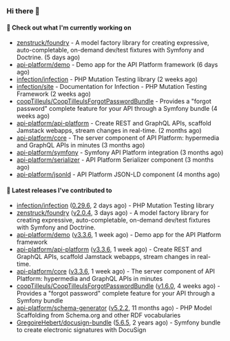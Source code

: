 ### Hi there 👋

#### 👷 Check out what I'm currently working on

- [zenstruck/foundry](https://github.com/zenstruck/foundry) - A model factory library for creating expressive, auto-completable, on-demand dev/test fixtures with Symfony and Doctrine. (5 days ago)
- [api-platform/demo](https://github.com/api-platform/demo) - Demo app for the API Platform framework (6 days ago)
- [infection/infection](https://github.com/infection/infection) - PHP Mutation Testing library (2 weeks ago)
- [infection/site](https://github.com/infection/site) - Documentation for Infection - PHP Mutation Testing Framework (2 weeks ago)
- [coopTilleuls/CoopTilleulsForgotPasswordBundle](https://github.com/coopTilleuls/CoopTilleulsForgotPasswordBundle) - Provides a &#34;forgot password&#34; complete feature for your API through a Symfony bundle (4 weeks ago)
- [api-platform/api-platform](https://github.com/api-platform/api-platform) - Create REST and GraphQL APIs, scaffold Jamstack webapps, stream changes in real-time. (2 months ago)
- [api-platform/core](https://github.com/api-platform/core) - The server component of API Platform: hypermedia and GraphQL APIs in minutes (3 months ago)
- [api-platform/symfony](https://github.com/api-platform/symfony) - Symfony API Platform integration (3 months ago)
- [api-platform/serializer](https://github.com/api-platform/serializer) - API Platform Serializer component (3 months ago)
- [api-platform/jsonld](https://github.com/api-platform/jsonld) - API Platform JSON-LD component (4 months ago)

#### 🔭 Latest releases I've contributed to

- [infection/infection](https://github.com/infection/infection) ([0.29.6](https://github.com/infection/infection/releases/tag/0.29.6), 2 days ago) - PHP Mutation Testing library
- [zenstruck/foundry](https://github.com/zenstruck/foundry) ([v2.0.4](https://github.com/zenstruck/foundry/releases/tag/v2.0.4), 3 days ago) - A model factory library for creating expressive, auto-completable, on-demand dev/test fixtures with Symfony and Doctrine.
- [api-platform/demo](https://github.com/api-platform/demo) ([v3.3.6](https://github.com/api-platform/demo/releases/tag/v3.3.6), 1 week ago) - Demo app for the API Platform framework
- [api-platform/api-platform](https://github.com/api-platform/api-platform) ([v3.3.6](https://github.com/api-platform/api-platform/releases/tag/v3.3.6), 1 week ago) - Create REST and GraphQL APIs, scaffold Jamstack webapps, stream changes in real-time.
- [api-platform/core](https://github.com/api-platform/core) ([v3.3.6](https://github.com/api-platform/core/releases/tag/v3.3.6), 1 week ago) - The server component of API Platform: hypermedia and GraphQL APIs in minutes
- [coopTilleuls/CoopTilleulsForgotPasswordBundle](https://github.com/coopTilleuls/CoopTilleulsForgotPasswordBundle) ([v1.6.0](https://github.com/coopTilleuls/CoopTilleulsForgotPasswordBundle/releases/tag/v1.6.0), 4 weeks ago) - Provides a &#34;forgot password&#34; complete feature for your API through a Symfony bundle
- [api-platform/schema-generator](https://github.com/api-platform/schema-generator) ([v5.2.2](https://github.com/api-platform/schema-generator/releases/tag/v5.2.2), 11 months ago) - PHP Model Scaffolding from Schema.org and other RDF vocabularies
- [GregoireHebert/docusign-bundle](https://github.com/GregoireHebert/docusign-bundle) ([5.6.5](https://github.com/GregoireHebert/docusign-bundle/releases/tag/5.6.5), 2 years ago) - Symfony bundle to create electronic signatures with DocuSign

